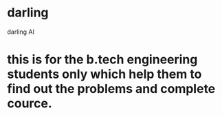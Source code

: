# darling
darling AI

# this is for the b.tech engineering students only which help them to find out the problems and complete cource.

